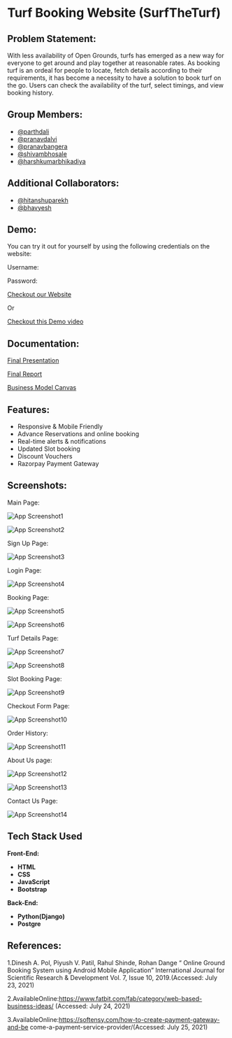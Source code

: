 
# Turf Booking Website (SurfTheTurf)




## Problem Statement:
With less availability of Open Grounds, turfs has emerged as a new way for
everyone to get around and play together at reasonable rates. As booking turf is
an ordeal for people to locate, fetch details according to their requirements, it
has become a necessity to have a solution to book turf on the go. Users can
check the availability of the turf, select timings, and view booking history.


## Group Members:
- [@parthdali](https://github.com/parthd06)
- [@pranavdalvi](https://github.com/PRANAVD-10)
- [@pranavbangera](https://github.com/pranavb18)
- [@shivambhosale](https://github.com/ShivamB10)
- [@harshkumarbhikadiya](https://github.com/Harshbhikadiya29)

## Additional Collaborators:
- [@hitanshuparekh](https://github.com/hparekh72)
- [@bhavyesh](https://github.com/PRANAVD-10)
## Demo:
You can try it out for yourself by using the following credentials on the website:

Username: 

Password: 

[Checkout our Website]()

Or 

[Checkout this Demo video]()



## Documentation:
[Final Presentation](https://github.com/parthd06/SurfTheTurf/blob/main/Extras/Documentations/SurfTheTurf_Final_Presentation.pptx)

[Final Report](https://github.com/parthd06/SurfTheTurf/blob/main/Extras/Documentations/SurfTheTurf_FinalReport.docx.pdf)

[Business Model Canvas](https://github.com/parthd06/SurfTheTurf/blob/main/Extras/Documentations/the-business-model-canvas-1.pdf)

## Features:

- Responsive & Mobile Friendly
- Advance Reservations and online booking
- Real-time alerts & notifications
- Updated Slot booking
- Discount Vouchers
- Razorpay Payment Gateway



## Screenshots:
Main Page:

![App Screenshot1](https://github.com/parthd06/SurfTheTurf/blob/main/Extras/Screenshots/ss1.png)

![App Screenshot2](https://via.placeholder.com/468x300?text=App+Screenshot+Here)

Sign Up Page:

![App Screenshot3](https://via.placeholder.com/468x300?text=App+Screenshot+Here)

Login Page:

![App Screenshot4](https://via.placeholder.com/468x300?text=App+Screenshot+Here)

Booking Page:

![App Screenshot5](https://via.placeholder.com/468x300?text=App+Screenshot+Here)

![App Screenshot6](https://via.placeholder.com/468x300?text=App+Screenshot+Here)

Turf Details Page:

![App Screenshot7](https://via.placeholder.com/468x300?text=App+Screenshot+Here)

![App Screenshot8](https://via.placeholder.com/468x300?text=App+Screenshot+Here)

Slot Booking Page:

![App Screenshot9](https://via.placeholder.com/468x300?text=App+Screenshot+Here)

Checkout Form Page:

![App Screenshot10](https://via.placeholder.com/468x300?text=App+Screenshot+Here)

Order History:

![App Screenshot11](https://via.placeholder.com/468x300?text=App+Screenshot+Here)

About Us page:

![App Screenshot12](https://via.placeholder.com/468x300?text=App+Screenshot+Here)

![App Screenshot13](https://via.placeholder.com/468x300?text=App+Screenshot+Here)

Contact Us Page:

![App Screenshot14](https://via.placeholder.com/468x300?text=App+Screenshot+Here)



## Tech Stack Used
**Front-End:**
- **HTML**
- **CSS**
- **JavaScript**
- **Bootstrap**

**Back-End:**
- **Python(Django)**
- **Postgre**


## References:

1.Dinesh A. Pol, Piyush V. Patil, Rahul Shinde, Rohan Dange “ Online Ground
Booking System using Android Mobile Application” International Journal for
Scientific Research & Development Vol. 7, Issue 10, 2019.(Accessed: July 23,
2021)

2.AvailableOnline:https://www.fatbit.com/fab/category/web-based-business-ideas/ (Accessed: July 24, 2021)

3.AvailableOnline:https://softensy.com/how-to-create-payment-gateway-and-be
come-a-payment-service-provider/(Accessed: July 25, 2021)

